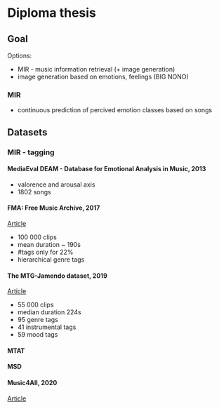 # Diploma thesis

## Goal

Options:
  - MIR - music information retrieval (+ image generation)
  - image generation based on emotions, feelings (BIG NONO)

### MIR

- continuous prediction of percived emotion classes based on songs

## Datasets

### MIR - tagging

#### MediaEval DEAM - Database for Emotional Analysis in Music, 2013

- valorence and arousal axis
- 1802 songs

#### FMA: Free Music Archive, 2017

[Article](https://arxiv.org/pdf/1612.01840v3.pdf)

- 100 000 clips
- mean duration ~ 190s
- #tags only for 22%
- hierarchical genre tags

#### The MTG-Jamendo dataset, 2019

[Article](https://repositori.upf.edu/bitstream/handle/10230/42015/bogdanov_ICML2019__Jamendo.pdf?sequence=1)

- 55 000 clips
- median duration 224s
- 95 genre tags
- 41 instrumental tags
- 59 mood tags


#### MTAT
#### MSD

#### Music4All, 2020

[Article](https://sites.google.com/view/contact4music4all)






